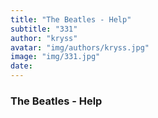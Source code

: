```yaml
---
title: "The Beatles - Help"
subtitle: "331"
author: "kryss"
avatar: "img/authors/kryss.jpg"
image: "img/331.jpg"
date:
---
```


### The Beatles - Help
